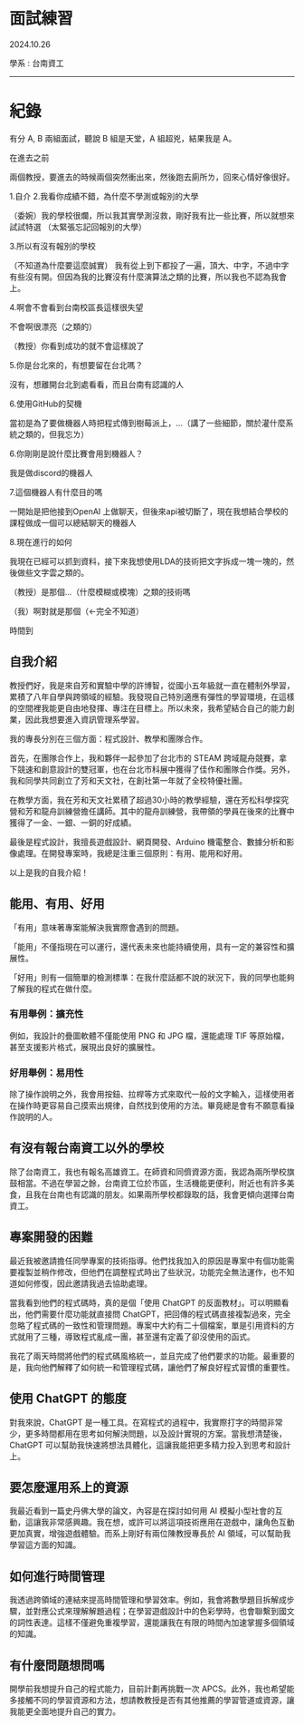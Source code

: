 # 面試練習

2024.10.26

學系 : 台南資工

---

# 紀錄

有分 A, B 兩組面試，聽說 B 組是天堂，A 組超兇，結果我是 A。

在進去之前

兩個教授，要進去的時候兩個突然衝出來，然後跑去廁所ㄌ，回來心情好像很好。

1.自介
2.我看你成績不錯，為什麼不學測或報別的大學

（委婉）我的學校很爛，所以我其實學測沒救，剛好我有比一些比賽，所以就想來試試特選
（太緊張忘記回報別的大學）

3.所以有沒有報別的學校

（不知道為什麼要這麼誠實）
我有從上到下都投了一遍，頂大、中字，不過中字有些沒有開。但因為我的比賽沒有什麼演算法之類的比賽，所以我也不認為我會上。

4.啊會不會看到台南校區長這樣很失望

不會啊很漂亮（之類的）

（教授）你看到成功的就不會這樣說了

5.你是台北來的，有想要留在台北嗎？

沒有，想離開台北到處看看，而且台南有認識的人

6.使用GitHub的契機

當初是為了要做機器人時把程式傳到樹莓派上，…（講了一些細節，關於灌什麼系統之類的，但我忘ㄌ）

6.你剛剛是說什麼比賽會用到機器人？

我是做discord的機器人

7.這個機器人有什麼目的嗎

一開始是把他接到OpenAI 上做聊天，但後來api被切斷了，現在我想結合學校的課程做成一個可以總結聊天的機器人

8.現在進行的如何

我現在已經可以抓到資料，接下來我想使用LDA的技術把文字拆成一塊一塊的，然後做些文字雲之類的。

（教授）是那個…（什麼模糊或模塊）之類的技術嗎

（我）啊對就是那個（<-完全不知道）

時間到

## 自我介紹

教授們好，我是來自芳和實驗中學的許博智，從國小五年級就一直在體制外學習，累積了八年自學與跨領域的經驗。我發現自己特別適應有彈性的學習環境，在這樣的空間裡我能更自由地發揮、專注在目標上。所以未來，我希望結合自己的能力創業，因此我想要進入資訊管理系學習。

我的專長分別在三個方面：程式設計、教學和團隊合作。

首先，在團隊合作上，我和夥伴一起參加了台北市的 STEAM 跨域龍舟競賽，拿下競速和創意設計的雙冠軍，也在台北市科展中獲得了佳作和團隊合作獎。另外，我和同學共同創立了芳和天文社，在創社第一年就了全校特優社團。

在教學方面，我在芳和天文社累積了超過30小時的教學經驗，還在芳松科學探究營和芳和龍舟訓練營擔任講師。其中的龍舟訓練營，我帶領的學員在後來的比賽中獲得了一金、一銀、一銅的好成績。

最後是程式設計，我擅長遊戲設計、網頁開發、Arduino 機電整合、數據分析和影像處理。在開發專案時，我總是注重三個原則：有用、能用和好用。

以上是我的自我介紹！

## 能用、有用、好用

「有用」意味著專案能解決我實際會遇到的問題。

「能用」不僅指現在可以運行，還代表未來也能持續使用，具有一定的兼容性和擴展性。

「好用」則有一個簡單的檢測標準：在我什麼話都不說的狀況下，我的同學也能夠了解我的程式在做什麼。

### 有用舉例：擴充性

例如，我設計的疊圖軟體不僅能使用 PNG 和 JPG 檔，還能處理 TIF 等原始檔，甚至支援影片格式，展現出良好的擴展性。

### 好用舉例：易用性

除了操作說明之外，我會用按鈕、拉桿等方式來取代一般的文字輸入，這樣使用者在操作時更容易自己摸索出規律，自然找到使用的方法。畢竟總是會有不願意看操作說明的人。

## 有沒有報台南資工以外的學校

除了台南資工，我也有報名高雄資工。在師資和同儕資源方面，我認為兩所學校旗鼓相當。不過在學習之餘，台南資工位於市區，生活機能更便利，附近也有許多美食，且我在台南也有認識的朋友。如果兩所學校都錄取的話，我會更傾向選擇台南資工。

## 專案開發的困難

最近我被邀請擔任同學專案的技術指導。他們找我加入的原因是專案中有個功能需要複製並稍作修改，但他們在調整程式時出了些狀況，功能完全無法運作，也不知道如何修復，因此邀請我過去協助處理。

當我看到他們的程式碼時，真的是個「使用 ChatGPT 的反面教材」。可以明顯看出，他們需要什麼功能就直接問 ChatGPT，把回傳的程式碼直接複製過來，完全忽略了程式碼的一致性和管理問題。專案中大約有二十個檔案，單是引用資料的方式就用了三種，導致程式亂成一團，甚至還有定義了卻沒使用的函式。

我花了兩天時間將他們的程式碼風格統一，並且完成了他們要求的功能。最重要的是，我向他們解釋了如何統一和管理程式碼，讓他們了解良好程式習慣的重要性。

## 使用 ChatGPT 的態度

對我來說，ChatGPT 是一種工具。在寫程式的過程中，我實際打字的時間非常少，更多時間都用在思考如何解決問題，以及設計實現的方案。當我想清楚後，ChatGPT 可以幫助我快速將想法具體化，這讓我能把更多精力投入到思考和設計上。

## 要怎麼運用系上的資源

我最近看到一篇史丹佛大學的論文，內容是在探討如何用 AI 模擬小型社會的互動，這讓我非常感興趣。我在想，或許可以將這項技術應用在遊戲中，讓角色互動更加真實，增強遊戲體驗。而系上剛好有兩位陳教授專長於 AI 領域，可以幫助我學習這方面的知識。

## 如何進行時間管理

我透過跨領域的連結來提高時間管理和學習效率。例如，我會將數學題目拆解成步驟，並對應公式來理解解題過程；在學習遊戲設計中的色彩學時，也會聯繫到國文的詞性表達。這樣不僅避免重複學習，還能讓我在有限的時間內加速掌握多個領域的知識。

## 有什麼問題想問嗎

開學前我想提升自己的程式能力，目前計劃再挑戰一次 APCS。此外，我也希望能多接觸不同的學習資源和方法，想請教教授是否有其他推薦的學習管道或資源，讓我能更全面地提升自己的實力。